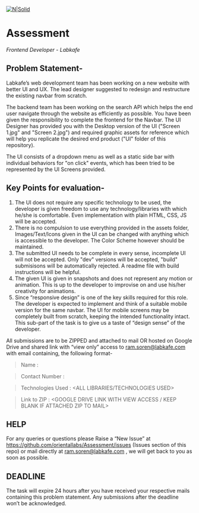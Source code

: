 [![N|Solid](https://www.labkafe.com/img/labkafe-logo-1569670067.jpg)](https://www.labkafe.com)
# Assessment
_Frontend Developer - Labkafe_


## Problem Statement-
Labkafe’s web development team has been working on a new website with better UI and UX. The lead designer suggested to redesign and restructure the existing navbar from scratch. 

The backend team has been working on the search API which helps the end user navigate through the website as efficiently as possible. You have been given the responsibility to complete the frontend for the Navbar. The UI Designer has provided you with the Desktop version of the UI ("Screen 1.jpg" and "Screen 2.jpg") and required graphic assets for reference which will help you replicate the desired end product ("UI" folder of this repository).

The UI consists of a dropdown menu as well as a static side bar with individual behaviors for "on click" events, which has been tried to be represented by the UI Screens provided.

## Key Points for evaluation- 
1.	The UI does not require any specific technology to be used, the developer is given freedom to use any technology/libraries with which he/she is comfortable. Even implementation with plain HTML, CSS, JS will be accepted.  
2.  There is no compulsion to use everything provided in the assets folder, Images/Text/Icons given in the UI can be changed with anything which is accessible to the developer. The Color Scheme however should be maintained. 
3.	The submitted UI needs to be complete in every sense, incomplete UI will not be accepted. Only "dev" versions will be accepted, "build" submisisons will be automatically rejected. A readme file with build instructions will be helpful.
4.	The given UI is given in snapshots and does not represent any motion or animation. This is up to the developer to improvise on and use his/her creativity for animations.
5.	 Since “responsive design” is one of the key skills required for this role. The developer is expected to implement and think of a suitable mobile version for the same navbar. The UI for mobile screens may be completely built from scratch, keeping the intended functionality intact. This sub-part of the task is to give us a taste of “design sense” of the developer.

All submissions are to be ZIPPED and attached to mail OR hosted on Google Drive and shared link with “view only” access to ram.soren@labkafe.com with email containing, the following format-

> Name  : <YOUR FULL NAME>

> Contact Number : <CONTACT NO.>

> Technologies Used  : <ALL LIBRARIES/TECHNOLOGIES USED>

> Link to ZIP : <GOOGLE DRIVE LINK WITH VIEW ACCESS / KEEP BLANK IF ATTACHED ZIP TO MAIL>
 

## HELP
For any queries or questions please Raise a “New Issue” at https://github.com/orientallabs/Assessment/issues (Issues section of this repo) or mail directly at ram.soren@labkafe.com , we will get back to you as soon as possible. 
## DEADLINE
The task will expire 24 hours after you have received your respective mails containing this problem statement. Any submissions after the deadline won’t be acknowledged.



